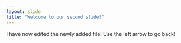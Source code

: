 ```yaml
---
layout: slide
title: "Welcome to our second slide!"
---
```

I have now edited the newly added file!
Use the left arrow to go back!
